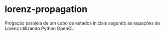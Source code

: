 # lorenz-propagation
Progação paralela de um cubo de estados iniciais segundo as equações de Lorenz utilizando Python OpenCL
